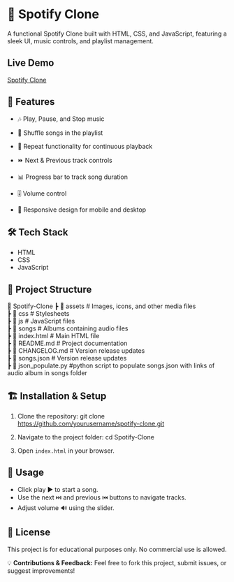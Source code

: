 # 🎵 Spotify Clone
A functional Spotify Clone built with HTML, CSS, and JavaScript, featuring a sleek UI, music controls, and playlist management.

## Live Demo
[Spotify Clone](https://spotify-rmb.netlify.app "Visit website")

## 🚀 Features
- 🎶 Play, Pause, and Stop music

- 🔀 Shuffle songs in the playlist

- 🔁 Repeat functionality for continuous playback

- ⏩ Next & Previous track controls

- 📊 Progress bar to track song duration

- 🎚️ Volume control

- 🎵 Responsive design for mobile and desktop

## 🛠️ Tech Stack
- HTML
- CSS
- JavaScript

## 📂 Project Structure
📂 Spotify-Clone
 ┣ 📂 assets  # Images, icons, and other media files<br>
 ┣ 📂 css     # Stylesheets<br>
 ┣ 📂 js      # JavaScript files<br>
 ┣ 📂 songs   # Albums containing audio files<br>
 ┣ 📜 index.html    # Main HTML file<br>
 ┣ 📜 README.md     # Project documentation<br>
 ┣ 📜 CHANGELOG.md  # Version release updates<br>
 ┣ 📜 songs.json    # Version release updates<br>
 ┣ 📜 json_populate.py  #python script to populate songs.json with 
                        links of audio album in songs folder


## 🏗️ Installation & Setup
1. Clone the repository:
   git clone https://github.com/yourusername/spotify-clone.git

2. Navigate to the project folder:
   cd Spotify-Clone

3. Open `index.html` in your browser.

## 📌 Usage
- Click play ▶️ to start a song.
- Use the next ⏭️ and previous ⏮️ buttons to navigate tracks.
- Adjust volume 🔊 using the slider.

## 📜 License
This project is for educational purposes only. No commercial use is allowed.

💡 **Contributions & Feedback:** Feel free to fork this project, submit issues, or suggest improvements!
